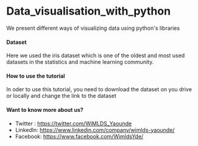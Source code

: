 # Data_visualisation_with_python
We present different ways of visualizing data using python's libraries

#### Dataset 
Here we used the iris dataset which is one of the oldest and most used datasets in the statistics and machine learning community.

#### How to use the tutorial
In oder to use this tutorial, you need to download the dataset on you drive or locally and change the link to the dataset




















#### Want to know more about us?
- Twitter : https://twitter.com/WiMLDS_Yaounde
- LinkedIn: https://www.linkedin.com/company/wimlds-yaounde/
- Facebook: https://www.facebook.com/WimldsYde/
